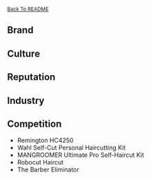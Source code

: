 <small>[Back To README](https://github.com/maubanel/Barber-Bot) </small>


## Brand


## Culture


## Reputation  


## Industry


## Competition

-	Remington HC4250
-	Wahl Self-Cut Personal Haircutting Kit
-	MANGROOMER Ultimate Pro Self-Haircut Kit
-	Robocut Haircut
- The Barber Eliminator

